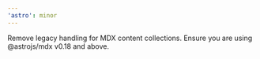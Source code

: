 ```yaml
---
'astro': minor
---
```


Remove legacy handling for MDX content collections. Ensure you are using @astrojs/mdx v0.18 and above.
